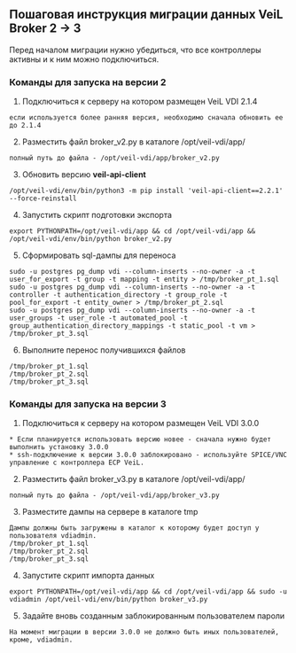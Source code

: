 ## Пошаговая инструкция миграции данных VeiL Broker 2 -> 3

Перед началом миграции нужно убедиться, что все контроллеры активны и к ним можно подключиться.

### Команды для запуска на версии 2
1. Подключиться к серверу на котором размещен VeiL VDI 2.1.4
```
если используется более ранняя версия, необходимо сначала обновить ее до 2.1.4
```

2. Разместить файл broker_v2.py в каталоге /opt/veil-vdi/app/ 
```
полный путь до файла - /opt/veil-vdi/app/broker_v2.py
```

3. Обновить версию **veil-api-client**
```
/opt/veil-vdi/env/bin/python3 -m pip install 'veil-api-client==2.2.1' --force-reinstall
```

4. Запустить скрипт подготовки экспорта
```
export PYTHONPATH=/opt/veil-vdi/app && cd /opt/veil-vdi/app && /opt/veil-vdi/env/bin/python broker_v2.py
```

5. Сформировать sql-дампы для переноса
```
sudo -u postgres pg_dump vdi --column-inserts --no-owner -a -t user_for_export -t group -t mapping -t entity > /tmp/broker_pt_1.sql
sudo -u postgres pg_dump vdi --column-inserts --no-owner -a -t controller -t authentication_directory -t group_role -t pool_for_export -t entity_owner > /tmp/broker_pt_2.sql
sudo -u postgres pg_dump vdi --column-inserts --no-owner -a -t user_groups -t user_role -t automated_pool -t group_authentication_directory_mappings -t static_pool -t vm > /tmp/broker_pt_3.sql
```

6. Выполните перенос получившихся файлов
```
/tmp/broker_pt_1.sql
/tmp/broker_pt_2.sql
/tmp/broker_pt_3.sql
```

### Команды для запуска на версии 3
1. Подключиться к серверу на котором размещен VeiL VDI 3.0.0
```
* Если планируется использовать версию новее - сначала нужно будет выполнить установку 3.0.0
* ssh-подключение к версии 3.0.0 заблокировано - используйте SPICE/VNC управление с контроллера ECP VeiL.
```

2. Разместить файл broker_v3.py в каталоге /opt/veil-vdi/app/
```
полный путь до файла - /opt/veil-vdi/app/broker_v3.py
```

3. Разместите дампы на сервере в каталоге tmp
```
Дампы должны быть загружены в каталог к которому будет доступ у пользователя vdiadmin.
/tmp/broker_pt_1.sql
/tmp/broker_pt_2.sql
/tmp/broker_pt_3.sql 
```

4. Запустите скрипт импорта данных
```
export PYTHONPATH=/opt/veil-vdi/app && cd /opt/veil-vdi/app && sudo -u vdiadmin /opt/veil-vdi/env/bin/python broker_v3.py
```

5. Задайте вновь созданным заблокированным пользователем пароли
```
На момент миграции в версии 3.0.0 не должно быть иных пользователей, кроме, vdiadmin.
```